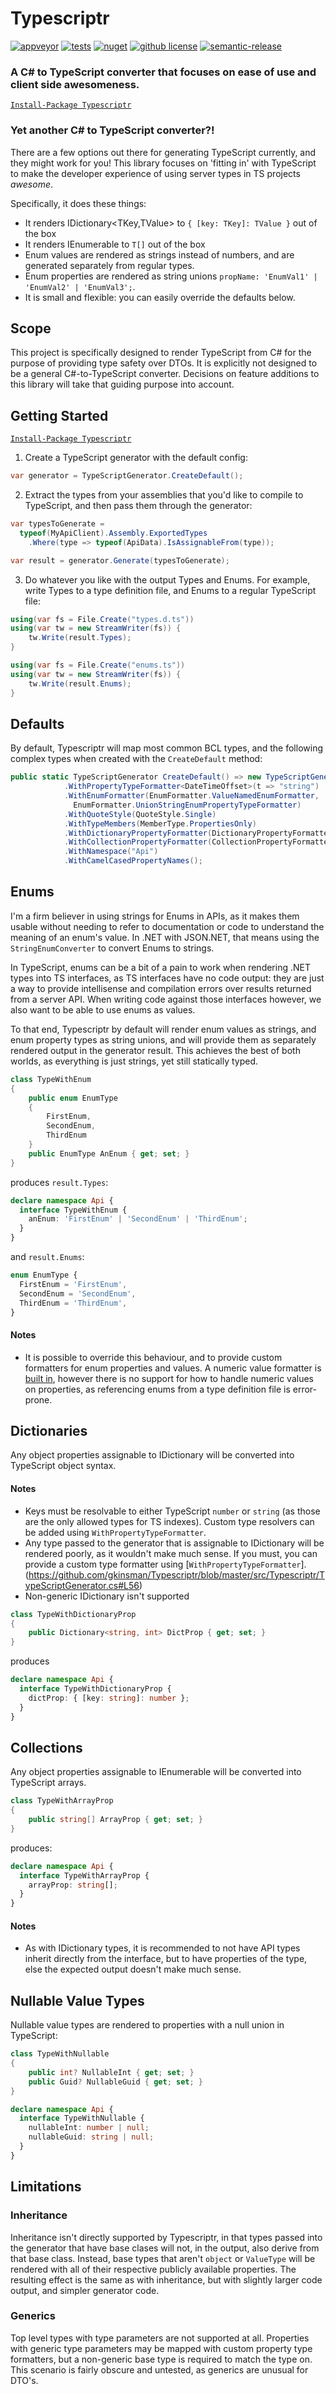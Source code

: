 # Typescriptr
[![appveyor](https://ci.appveyor.com/api/projects/status/github/gkinsman/Typescriptr?svg=true)](https://ci.appveyor.com/project/gkinsman/Typescriptr)
[![tests](https://img.shields.io/appveyor/tests/gkinsman/Typescriptr.svg)](https://ci.appveyor.com/project/gkinsman/Typescriptr)
[![nuget](https://img.shields.io/nuget/v/Typescriptr.svg)](https://www.nuget.org/packages/Typescriptr/)
[![github license](https://img.shields.io/github/license/gkinsman/Typescriptr.svg)](https://github.com/gkinsman/Typescriptr/blob/master/LICENSE)
[![semantic-release](https://img.shields.io/badge/%20%20%F0%9F%93%A6%F0%9F%9A%80-semantic--release-e10079.svg)](https://github.com/semantic-release/semantic-release)


### A C# to TypeScript converter that focuses on ease of use and client side awesomeness.

[`Install-Package Typescriptr`](https://www.nuget.org/packages/Typescriptr/)

### Yet another C# to TypeScript converter?!
There are a few options out there for generating TypeScript currently, and they might work for you! This library focuses on 'fitting in' with TypeScript to make the developer experience of using server types in TS projects _awesome_. 

Specifically, it does these things:
- It renders IDictionary<TKey,TValue> to `{ [key: TKey]: TValue }` out of the box
- It renders IEnumerable<T> to `T[]` out of the box 
- Enum values are rendered as strings instead of numbers, and are generated separately from regular types.
- Enum properties are rendered as string unions `propName: 'EnumVal1' | 'EnumVal2' | 'EnumVal3';`.
- It is small and flexible: you can easily override the defaults below.

## Scope
This project is specifically designed to render TypeScript from C# for the purpose of providing type safety over DTOs. It is explicitly not designed to be a general C#-to-TypeScript converter. Decisions on feature additions to this library will take that guiding purpose into account.


## Getting Started

[`Install-Package Typescriptr`](https://www.nuget.org/packages/Typescriptr/)

1) Create a TypeScript generator with the default config:
```csharp
var generator = TypeScriptGenerator.CreateDefault();
```

2) Extract the types from your assemblies that you'd like to compile to TypeScript, and then pass them through the generator:
```csharp
var typesToGenerate = 
  typeof(MyApiClient).Assembly.ExportedTypes
    .Where(type => typeof(ApiData).IsAssignableFrom(type));

var result = generator.Generate(typesToGenerate);
``` 

3) Do whatever you like with the output Types and Enums.
For example, write Types to a type definition file, and Enums to a regular TypeScript file:

```csharp
using(var fs = File.Create("types.d.ts"))
using(var tw = new StreamWriter(fs)) {
	tw.Write(result.Types);
}

using(var fs = File.Create("enums.ts"))
using(var tw = new StreamWriter(fs)) {
	tw.Write(result.Enums);
}
```


## Defaults

By default, Typescriptr will map most common BCL types, and the following complex types when created with the `CreateDefault` method:
```csharp
public static TypeScriptGenerator CreateDefault() => new TypeScriptGenerator()
            .WithPropertyTypeFormatter<DateTimeOffset>(t => "string")
            .WithEnumFormatter(EnumFormatter.ValueNamedEnumFormatter, 
              EnumFormatter.UnionStringEnumPropertyTypeFormatter)
            .WithQuoteStyle(QuoteStyle.Single)
            .WithTypeMembers(MemberType.PropertiesOnly)
            .WithDictionaryPropertyFormatter(DictionaryPropertyFormatter.KeyValueFormatter)
            .WithCollectionPropertyFormatter(CollectionPropertyFormatter.Format)
            .WithNamespace("Api")
            .WithCamelCasedPropertyNames();
```

## Enums

I'm a firm believer in using strings for Enums in APIs, as it makes them usable without needing to refer to documentation or code to understand the meaning of an enum's value. In .NET with JSON.NET, that means using the `StringEnumConverter` to convert Enums to strings.

In TypeScript, enums can be a bit of a pain to work when rendering .NET types into TS interfaces, as TS interfaces have no code output: they are just a way to provide intellisense and compilation errors over results returned from a server API. When writing code against those interfaces however, we also want to be able to use enums as values.

To that end, Typescriptr by default will render enum values as strings, and enum property types as string unions, and will provide them as separately rendered output in the generator result. This achieves the best of both worlds, as everything is just strings, yet still statically typed.

```csharp
class TypeWithEnum
{
    public enum EnumType
    {
        FirstEnum,
        SecondEnum,
        ThirdEnum
    }
    public EnumType AnEnum { get; set; }
}
```

produces `result.Types`:
```TypeScript
declare namespace Api {
  interface TypeWithEnum {
    anEnum: 'FirstEnum' | 'SecondEnum' | 'ThirdEnum';
  }
}
```
and `result.Enums`:
```Typescript
enum EnumType {
  FirstEnum = 'FirstEnum',
  SecondEnum = 'SecondEnum',
  ThirdEnum = 'ThirdEnum',
}
```

#### Notes
- It is possible to override this behaviour, and to provide custom formatters for enum properties and values. A numeric value formatter is [built in](https://github.com/gkinsman/Typescriptr/blob/master/src/Typescriptr/Formatters/EnumFormatter.cs), however there is no support for how to handle numeric values on properties, as referencing enums from a type definition file is error-prone.

## Dictionaries

Any object properties assignable to IDictionary will be converted into TypeScript object syntax. 

#### Notes
- Keys must be resolvable to either TypeScript `number` or `string` (as those are the only allowed types for TS indexes). Custom type resolvers can be added using `WithPropertyTypeFormatter`.
- Any type passed to the generator that is assignable to IDictionary will be rendered poorly, as it wouldn't make much sense. If you must, you can provide a custom type formatter using [`WithPropertyTypeFormatter`].(https://github.com/gkinsman/Typescriptr/blob/master/src/Typescriptr/TypeScriptGenerator.cs#L56)
- Non-generic IDictionary isn't supported

```csharp
class TypeWithDictionaryProp
{
    public Dictionary<string, int> DictProp { get; set; }
}
```
produces
```TypeScript
declare namespace Api {
  interface TypeWithDictionaryProp {
    dictProp: { [key: string]: number };
  }
}
```

## Collections

Any object properties assignable to IEnumerable will be converted into TypeScript arrays.

```csharp
class TypeWithArrayProp
{
    public string[] ArrayProp { get; set; }
}
```
produces:
```TypeScript
declare namespace Api {
  interface TypeWithArrayProp {
    arrayProp: string[];
  }
}
```

#### Notes
- As with IDictionary types, it is recommended to not have API types inherit directly from the interface, but to have properties of the type, else the expected output doesn't make much sense.


## Nullable Value Types

Nullable value types are rendered to properties with a null union in TypeScript:

```csharp
class TypeWithNullable
{
    public int? NullableInt { get; set; }
    public Guid? NullableGuid { get; set; }
}
```

```TypeScript
declare namespace Api {
  interface TypeWithNullable {
    nullableInt: number | null;
    nullableGuid: string | null;
  }
}
```

## Limitations

### Inheritance

Inheritance isn't directly supported by Typescriptr, in that types passed into the generator that have base clases will not, in the output, also derive from that base class. Instead, base types that aren't `object` or `ValueType` will be rendered with all of their respective publicly available properties. The resulting effect is the same as with inheritance, but with slightly larger code output, and simpler generator code.

### Generics

Top level types with type parameters are not supported at all. Properties with generic type parameters may be mapped with custom property type formatters, but a non-generic base type is required to match the type on. This scenario is fairly obscure and untested, as generics are unusual for DTO's.
